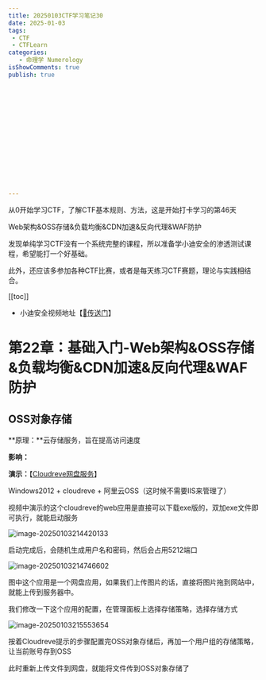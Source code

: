 ```yaml
---
title: 20250103CTF学习笔记30
date: 2025-01-03
tags:
 - CTF
 - CTFLearn
categories:
   - 命理学 Numerology
isShowComments: true
publish: true
















---
```


<Boxx/>

从0开始学习CTF，了解CTF基本规则、方法，这是开始打卡学习的第46天

Web架构&OSS存储&负载均衡&CDN加速&反向代理&WAF防护

发现单纯学习CTF没有一个系统完整的课程，所以准备学小迪安全的渗透测试课程，希望能打一个好基础。

此外，还应该多参加各种CTF比赛，或者是每天练习CTF赛题，理论与实践相结合。

[[toc]]

- 小迪安全视频地址【[🔗传送门]([https://www.bilibili.com/video/BV123yAYMEwb/)】

<!-- more -->

# 第22章：基础入门-Web架构&OSS存储&负载均衡&CDN加速&反向代理&WAF防护

## OSS对象存储

**原理：**云存储服务，旨在提高访问速度

**影响：**

**演示：**【[Cloudreve网盘服务](https://cloudreve.org/)】

Windows2012 + cloudreve + 阿里云OSS（这时候不需要IIS来管理了）

视频中演示的这个cloudreve的web应用是直接可以下载exe版的，双加exe文件即可执行，就能启动服务

![image-20250103214420133](/img/ctfLearn/image-20250103214420133.png)

启动完成后，会随机生成用户名和密码，然后会占用5212端口

![image-20250103214746602](/img/ctfLearn/image-20250103214746602.png)

图中这个应用是一个网盘应用，如果我们上传图片的话，直接将图片拖到网站中，就能上传到服务器中。

我们修改一下这个应用的配置，在管理面板上选择存储策略，选择存储方式

![image-20250103215553654](/img/ctfLearn/image-20250103215553654.png)

按着Cloudreve提示的步骤配置完OSS对象存储后，再加一个用户组的存储策略，让当前账号存到OSS

此时重新上传文件到网盘，就能将文件传到OSS对象存储了